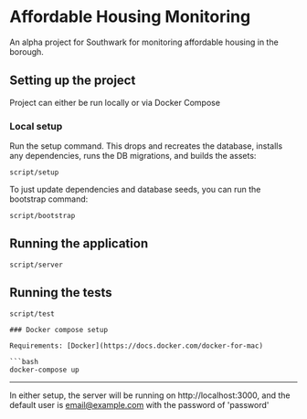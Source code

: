 # Affordable Housing Monitoring

An alpha project for Southwark for monitoring affordable housing in the borough.

## Setting up the project

Project can either be run locally or via Docker Compose

### Local setup

Run the setup command. This drops and recreates the database, installs any
dependencies, runs the DB migrations, and builds the assets:

```
script/setup
```

To just update dependencies and database seeds, you can run the bootstrap
command:

```
script/bootstrap
```

## Running the application

```
script/server
```

## Running the tests

```
script/test

### Docker compose setup

Requirements: [Docker](https://docs.docker.com/docker-for-mac)

```bash
docker-compose up
```

---

In either setup, the server will be running on http://localhost:3000, and the default user is email@example.com with the password of 'password'

